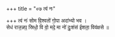 +++
title = "०७ त्वं नः"

+++
त्वं नः॑ सोम वि॒श्वतो॑ गो॒पा अदा॑भ्यो भव ।  
सेध॑ राज॒न्नप॒ स्रिधो॒ वि वो॒ मदे॒ मा नो॑ दुः॒शंस॑ ईशता॒ विव॑क्षसे ॥